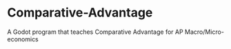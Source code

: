 # Comparative-Advantage
 A Godot program that teaches Comparative Advantage for AP Macro/Micro-economics
